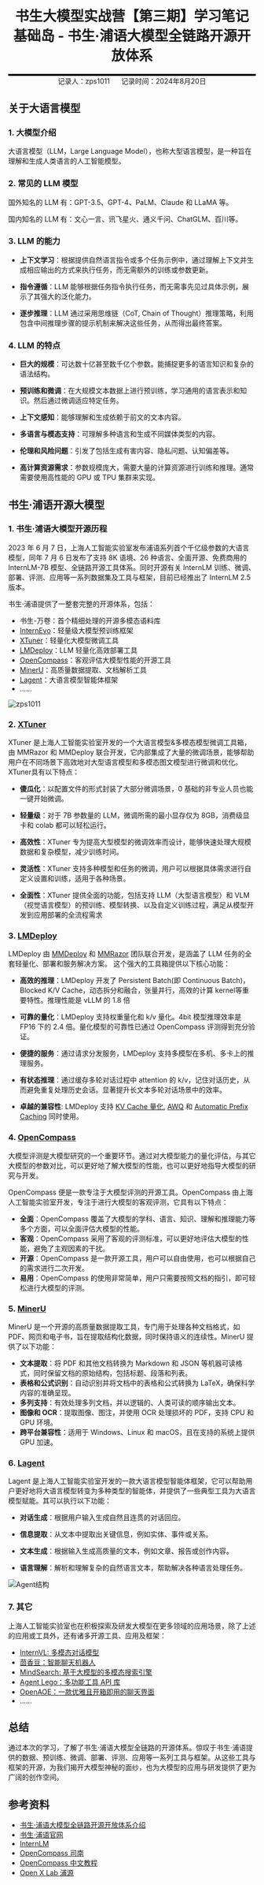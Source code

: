 <div style="border-bottom: 4px solid black; width: 100%; box-sizing: border-box; text-align: center; padding-top: 0.1rem;" align="center">
    <h1>书生大模型实战营【第三期】学习笔记<br/><span>基础岛 - 书生·浦语大模型全链路开源开放体系</span></h1>
</div>
<div style="text-align: center;" align="center">
    记录人：zps1011&nbsp;&nbsp;&nbsp;&nbsp;&nbsp;&nbsp;记录时间：2024年8月20日
</div>

## 关于大语言模型

### 1. 大模型介绍

大语言模型（LLM，Large Language Model），也称大型语言模型，是一种旨在理解和生成人类语言的人工智能模型。

### 2. 常见的 LLM 模型

国外知名的 LLM 有：GPT-3.5、GPT-4、PaLM、Claude 和 LLaMA 等。

国内知名的 LLM 有：文心一言、讯飞星火、通义千问、ChatGLM、百川等。

### 3. LLM 的能力

- **上下文学习**：根据提供自然语言指令或多个任务示例中，通过理解上下文并生成相应输出的方式来执行任务，而无需额外的训练或参数更新。

- **指令遵循**：LLM 能够根据任务指令执行任务，而无需事先见过具体示例，展示了其强大的泛化能力。

- **逐步推理**：LLM 通过采用思维链（CoT, Chain of Thought）推理策略，利用包含中间推理步骤的提示机制来解决这些任务，从而得出最终答案。

### 4. LLM 的特点

- **巨大的规模**：可达数十亿甚至数千亿个参数。能捕捉更多的语言知识和复杂的语法结构。

- **预训练和微调**：在大规模文本数据上进行预训练，学习通用的语言表示和知识。然后通过微调适应特定任务。

- **上下文感知**：能够理解和生成依赖于前文的文本内容。

- **多语言与模态支持**：可理解多种语言和生成不同媒体类型的内容。

- **伦理和风险问题**：引发了包括生成有害内容、隐私问题、认知偏差等。

- **高计算资源需求**：参数规模庞大，需要大量的计算资源进行训练和推理。通常需要使用高性能的 GPU 或 TPU 集群来实现。

## 书生·浦语开源大模型

### 1. 书生·浦语大模型开源历程

2023 年 6 月 7 日，上海人工智能实验室发布浦语系列首个千亿级参数的大语言模型，同年 7 月 6 日发布了支持 8K 语境、26 种语言、全面开源、免费商用的 InternLM-7B 模型、全链路开源工具体系。同时开源有关 InternLM 训练、微调、部署、评测、应用等一系列数据集及工具与框架，目前已经推出了 InternLM 2.5 版本。

书生·浦语提供了一整套完整的开源体系，包括：

- 书生-万卷：首个精细处理的开源多模态语料库
- [InternEvo](https://github.com/InternLM/InternEvo/)：轻量级大模型预训练框架
- [XTuner](#2-XTuner)：轻量化大模型微调工具
- [LMDeploy](#3-LMDeploy)：LLM 轻量化高效部署工具
- [OpenCompass](#4-OpenCompass)：客观评估大模型性能的开源工具
- [MinerU](#5-MinerU)：高质量数据提取、文档解析工具
- [Lagent](#6-Lagent)：大语言模型智能体框架
- ……

![zps1011](https://github.com/zps1011/zps1011_learning_notes/blob/main/%E7%BB%84%E9%98%9F%E5%AD%A6%E4%B9%A0/internLM_study/images/L1-1-HelloIntern-01.png)

### 2. [XTuner](https://github.com/InternLM/xtuner)

XTuner 是上海人工智能实验室开发的一个大语言模型&多模态模型微调工具箱，由 MMRazor 和 MMDeploy 联合开发，它内部集成了大量的微调场景，能够帮助用户在不同场景下高效地对大型语言模型和多模态图文模型进行微调和优化。XTuner具有以下特点：

- **傻瓜化**：以配置文件的形式封装了大部分微调场景，0 基础的非专业人员也能一键开始微调。

- **轻量级**：对于 7B 参数量的 LLM，微调所需的最小显存仅为 8GB，消费级显卡和 colab 都可以轻松运行。

- **高效性**：XTuner 专为提高大型模型的微调效率而设计，能够快速处理大规模数据和复杂模型，减少训练时间。

- **灵活性**：XTuner 支持多种模型和任务的微调，用户可以根据具体需求进行自定义设置和训练，适用于各种场景。

- **全面性**：XTuner 提供全面的功能，包括支持 LLM（大型语言模型）和 VLM（视觉语言模型）的预训练、模型转换、以及自定义训练过程，满足从模型开发到应用部署的全流程需求

### 3. [LMDeploy](https://github.com/InternLM/lmdeploy)

LMDeploy 由 [MMDeploy](https://github.com/open-mmlab/mmdeploy) 和 [MMRazor](https://github.com/open-mmlab/mmrazor) 团队联合开发，是涵盖了 LLM 任务的全套轻量化、部署和服务解决方案。 这个强大的工具箱提供以下核心功能：
- **高效的推理**：LMDeploy 开发了 Persistent Batch(即 Continuous Batch)，Blocked K/V Cache，动态拆分和融合，张量并行，高效的计算 kernel等重要特性。推理性能是 vLLM 的 1.8 倍

- **可靠的量化**：LMDeploy 支持权重量化和 k/v 量化。4bit 模型推理效率是 FP16 下的 2.4 倍。量化模型的可靠性已通过 OpenCompass 评测得到充分验证。

- **便捷的服务**：通过请求分发服务，LMDeploy 支持多模型在多机、多卡上的推理服务。

- **有状态推理**：通过缓存多轮对话过程中 attention 的 k/v，记住对话历史，从而避免重复处理历史会话。显著提升长文本多轮对话场景中的效率。

- **卓越的兼容性**: LMDeploy 支持 [KV Cache 量化](https://github.com/InternLM/lmdeploy/blob/main/docs/zh_cn/quantization/kv_quant.md), [AWQ](https://github.com/InternLM/lmdeploy/blob/main/docs/zh_cn/quantization/w4a16.md) 和 [Automatic Prefix Caching](https://github.com/InternLM/lmdeploy/blob/main/docs/zh_cn/inference/turbomind_config.md) 同时使用。

### 4. [OpenCompass](https://github.com/open-compass/opencompass)

大模型评测是大模型研究的一个重要环节。通过对大模型能力的量化评估，与其它大模型的参数对比，可以更好地了解大模型的性能，也可以更好地指导大模型的研究与开发。

OpenCompass 便是一款专注于大模型评测的开源工具。OpenCompass 由上海人工智能实验室开发，专注于进行大模型的客观评测，它具有以下特点：

- **全面**：OpenCompass 覆盖了大模型的学科、语言、知识、理解和推理能力等多个方面，可以全面评估大模型的性能。
- **客观**：OpenCompass 采用了客观的评测标准，可以更好地评估大模型的性能，避免了主观因素的干扰。
- **开源**：OpenCompass 是一款开源工具，用户可以自由使用，也可以根据自己的需求进行二次开发。
- **易用**：OpenCompass 的使用非常简单，用户只需要按照文档的指引，即可轻松进行大模型的评测。

### 5. [MinerU](https://github.com/opendatalab/MinerU)

MinerU 是一个开源的高质量数据提取工具，专门用于处理各种文档格式，如 PDF、网页和电子书，旨在提取结构化数据，同时保持语义的连续性。MinerU 提供了以下功能：

- **文本提取**：将 PDF 和其他文档转换为 Markdown 和 JSON 等机器可读格式，同时保留文档的原始结构，包括标题、段落和列表。
- **表格和公式识别**：自动识别并将文档中的表格和公式转换为 LaTeX，确保科学内容的准确呈现。
- **多列支持**：有效处理多列文档，并以逻辑的、人类可读的顺序输出文本。
- **图像和 OCR**：提取图像、图注，并使用 OCR 处理损坏的 PDF，支持 CPU 和 GPU 环境。
- **跨平台兼容性**：适用于 Windows、Linux 和 macOS，且在支持的系统上提供 GPU 加速。

### 6. [Lagent](https://github.com/InternLM/lagent)

Lagent 是上海人工智能实验室开发的一款大语言模型智能体框架，它可以帮助用户更好地将大语言模型转变为多种类型的智能体，并提供了一些典型工具为大语言模型赋能。其可以执行以下功能：

- **对话生成**：根据用户输入生成自然且连贯的对话回应。

- **信息提取**：从文本中提取出关键信息，例如实体、事件或关系。

- **文本生成**：根据输入生成高质量的文本，例如文章、报告或创作内容。

- **语言理解**：解析和理解复杂的自然语言文本，帮助解决各种语言处理任务。

![Agent结构](https://github.com/InternLM/lagent/assets/24351120/cefc4145-2ad8-4f80-b88b-97c05d1b9d3e)


### 7. 其它

上海人工智能实验室也在积极探索及研发大模型在更多领域的应用场景，除了上述的应用或工具外，还有诸多开源工具、应用及框架：

- [InternVL: 多模态对话模型](https://github.com/OpenGVLab/InternVL)
- [茴香豆：智能聊天机器人](https://github.com/InternLM/HuixiangDou)
- [MindSearch: 基于大模型的多模态搜索引擎](https://github.com/InternLM/MindSearch)
- [Agent Lego：多功能工具 API 库](https://github.com/InternLM/agentlego?tab=readme-ov-file)
- [OpenAOE：一款优雅且开箱即用的聊天界面](https://github.com/InternLM/OpenAOE)
- ......

## 总结

通过本次的学习，了解了书生·浦语大模型全链路的开源体系。惊叹于书生·浦语提供的数据、预训练、微调、部署、评测、应用等一系列工具与框架。从这些工具与框架的开源，为我们揭开大模型神秘的面纱，也为大模型的应用与研发提供了更为广阔的创作空间。

## 参考资料

- [书生·浦语大模型全链路开源开放体系介绍](https://www.bilibili.com/video/BV18142187g5)
- [书生·浦语官网 ](https://internlm.intern-ai.org.cn/)
- [InternLM](https://github.com/InternLM)
- [OpenCompass 司南](https://opencompass.org.cn/home)
- [OpenCompass 中文教程](https://opencompass.readthedocs.io/zh-cn/latest/)
- [Open X Lab 浦源](https://openxlab.org.cn/home)
